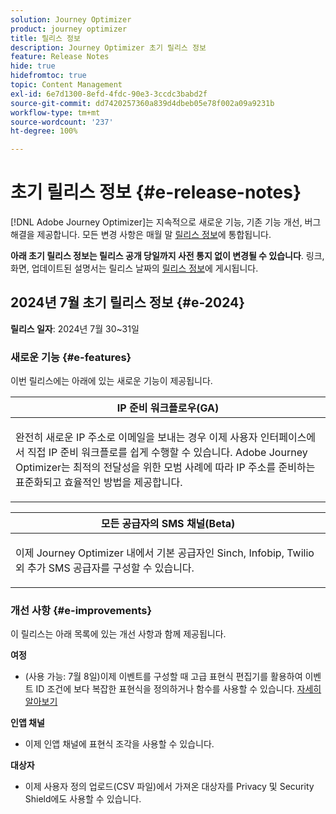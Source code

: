 ```yaml
---
solution: Journey Optimizer
product: journey optimizer
title: 릴리스 정보
description: Journey Optimizer 초기 릴리스 정보
feature: Release Notes
hide: true
hidefromtoc: true
topic: Content Management
exl-id: 6e7d1300-8efd-4fdc-90e3-3ccdc3babd2f
source-git-commit: dd7420257360a839d4dbeb05e78f002a09a9231b
workflow-type: tm+mt
source-wordcount: '237'
ht-degree: 100%

---
```


# 초기 릴리스 정보 {#e-release-notes}

[!DNL Adobe Journey Optimizer]는 지속적으로 새로운 기능, 기존 기능 개선, 버그 해결을 제공합니다. 모든 변경 사항은 매월 말 [릴리스 정보](release-notes.md)에 통합됩니다.

**아래 초기 릴리스 정보는 릴리스 공개 당일까지 사전 통지 없이 변경될 수 있습니다**. 링크, 화면, 업데이트된 설명서는 릴리스 날짜의 [릴리스 정보](release-notes.md)에 게시됩니다.

## 2024년 7월 초기 릴리스 정보 {#e-2024}

**릴리스 일자**: 2024년 7월 30~31일

### 새로운 기능 {#e-features}

이번 릴리스에는 아래에 있는 새로운 기능이 제공됩니다.

<table>
<thead>
<tr>
<th><strong>IP 준비 워크플로우(GA)</strong><br/></th>
</tr>
</thead>
<tbody>
<tr>
<td>
<p>완전히 새로운 IP 주소로 이메일을 보내는 경우 이제 사용자 인터페이스에서 직접 IP 준비 워크플로를 쉽게 수행할 수 있습니다. Adobe Journey Optimizer는 최적의 전달성을 위한 모범 사례에 따라 IP 주소를 준비하는 표준화되고 효율적인 방법을 제공합니다.</p>
<!--p>For more information, refer to the <a href="../configuration/ip-warmup-gs.md">detailed documentation</a>.</p-->
</td>
</tr>
</tbody>
</table>


<table>
<thead>
<tr>
<th><strong>모든 공급자의 SMS 채널(Beta)</strong><br/></th>
</tr>
</thead>
<tbody>
<tr>
<td>
<p>이제 Journey Optimizer 내에서 기본 공급자인 Sinch, Infobip, Twilio 외 추가 SMS 공급자를 구성할 수 있습니다.</p>
<!--p>For more information, refer to the <a href="../configuration/ip-warmup-gs.md">detailed documentation</a>.</p-->
</td>
</tr>
</tbody>
</table>

<!--table>
<thead>
<tr>
<th><strong>Marketo Engage custom action</strong><br/></th>
</tr>
</thead>
<tbody>
<tr>
<td>
<p>You can now integrate Adobe Journey Optimizer with Adobe Marketo Engage to build your B2B use cases. From a journey, a new custom action allows you to ingest data into Marketo.</p>
</td>
</tr>
</tbody>
</table-->

<!--table>
<thead>
<tr>
<th><strong>Improved channel configurations</strong><br/></th>
</tr>
</thead>
<tbody>
<tr>
<td>
<p>The current channel surface capabilities have been enhanced for a consistent approach across all channels. You can now define, manage, and reuse these configurations for any of your channels.</p>
<p><ul>
<li>Channel surfaces are now renamed to <strong>Channel configurations</strong></li>
<li>From the Channel configurations inventory you can now create reusable channel configurations for all channels, including now Web, In-app messaging, or Code-based experience</li>
<li>Object level access control (OLAC) is now available for each channel configuration, allowing you to decide which of your users are allowed to create or use specific configurations</li>
<li>For some channels, you can create channel configurations that target multiple platforms. An example here would be an In-app messaging channel configuration that can target a web page, an iOS app and an Android app.</li>
</ul></p>
<p>For more information, refer to the <a href="../configuration/ip-warmup-gs.md">detailed documentation</a>.</p>
</td>
</tr>
</tbody>
</table-->


<!--table>
<thead>
<tr>
<th><strong>Extended personalization data - Beta</strong><br/></th>
</tr>
</thead>
<tbody>
<tr>
<td>
<p>You can now lookup and fetch data values within Adobe Experience Platform datasets, and use these values to build conditions in Adobe Journey Optimizer. You can leverage data from a lookup dataset when a relationship has been defined using an attribute inside of an array of objects. You can specify non-profile enabled datasets for lookup. Once enabled, you can use a profile attribute as a join key to the specified dataset to retrive further data for personalization.</p>
<p>This capability is currently available as a public beta.</p>
</td>
</tr>
</tbody>
</table-->

### 개선 사항 {#e-improvements}

이 릴리스는 아래 목록에 있는 개선 사항과 함께 제공됩니다.

**여정**

* (사용 가능: 7월 8일)이제 이벤트를 구성할 때 고급 표현식 편집기를 활용하여 이벤트 ID 조건에 보다 복잡한 표현식을 정의하거나 함수를 사용할 수 있습니다. [자세히 알아보기](../event/about-creating.md#adv-exp-editor)

<!--* The `event-id` condition is now automatically filled during test mode. -->

<!--**SMS channel**

* You can now modify existing SMS configurations.-->

**인앱 채널**

* 이제 인앱 채널에 표현식 조각을 사용할 수 있습니다.

**대상자**

* 이제 사용자 정의 업로드(CSV 파일)에서 가져온 대상자를 Privacy 및 Security Shield에도 사용할 수 있습니다.
<!--
**Push channel**

* You can now add your mobile application push credentials inside Adobe Journey Optimizer channel configuration settings. Creating an App surface in Adobe Experience Platform Data Collection is no longer required.-->
